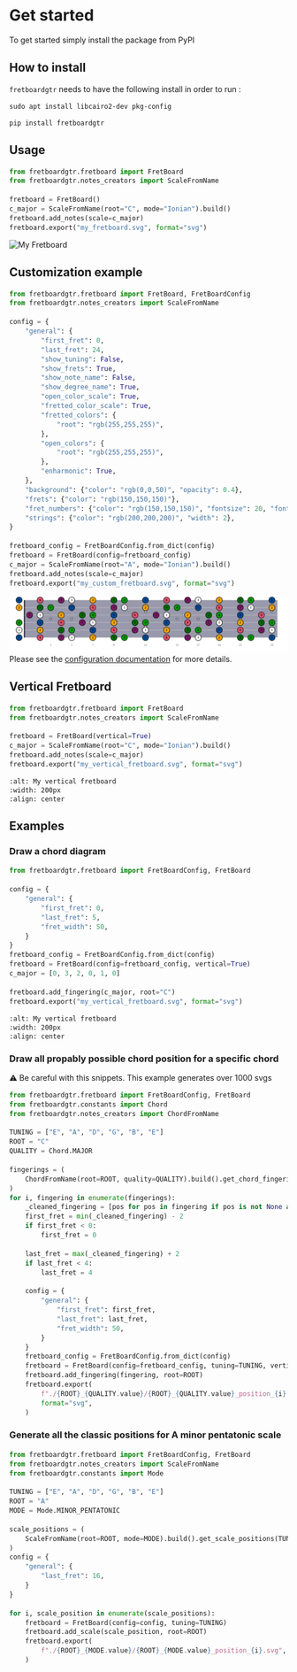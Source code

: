 # Get started

To get started simply install the package from PyPI

## How to install

`fretboardgtr` needs to have the following install in order to run :

```shell
sudo apt install libcairo2-dev pkg-config
```

```shell
pip install fretboardgtr
```

## Usage

```python
from fretboardgtr.fretboard import FretBoard
from fretboardgtr.notes_creators import ScaleFromName

fretboard = FretBoard()
c_major = ScaleFromName(root="C", mode="Ionian").build()
fretboard.add_notes(scale=c_major)
fretboard.export("my_fretboard.svg", format="svg")
```

![My Fretboard](../assets/my_fretboard.svg)
## Customization example

```python
from fretboardgtr.fretboard import FretBoard, FretBoardConfig
from fretboardgtr.notes_creators import ScaleFromName

config = {
    "general": {
        "first_fret": 0,
        "last_fret": 24,
        "show_tuning": False,
        "show_frets": True,
        "show_note_name": False,
        "show_degree_name": True,
        "open_color_scale": True,
        "fretted_color_scale": True,
        "fretted_colors": {
            "root": "rgb(255,255,255)",
        },
        "open_colors": {
            "root": "rgb(255,255,255)",
        },
        "enharmonic": True,
    },
    "background": {"color": "rgb(0,0,50)", "opacity": 0.4},
    "frets": {"color": "rgb(150,150,150)"},
    "fret_numbers": {"color": "rgb(150,150,150)", "fontsize": 20, "fontweight": "bold"},
    "strings": {"color": "rgb(200,200,200)", "width": 2},
}

fretboard_config = FretBoardConfig.from_dict(config)
fretboard = FretBoard(config=fretboard_config)
c_major = ScaleFromName(root="A", mode="Ionian").build()
fretboard.add_notes(scale=c_major)
fretboard.export("my_custom_fretboard.svg", format="svg")
```


![My custom Fretboard](../assets/my_custom_fretboard.svg)
Please see the [configuration documentation](./configuration.md) for more details.


## Vertical Fretboard
```python
from fretboardgtr.fretboard import FretBoard
from fretboardgtr.notes_creators import ScaleFromName

fretboard = FretBoard(vertical=True)
c_major = ScaleFromName(root="C", mode="Ionian").build()
fretboard.add_notes(scale=c_major)
fretboard.export("my_vertical_fretboard.svg", format="svg")
```

```{image} ../assets/my_vertical_fretboard.svg
:alt: My vertical fretboard
:width: 200px
:align: center
```
## Examples

### Draw a chord diagram

```python
from fretboardgtr.fretboard import FretBoardConfig, FretBoard

config = {
    "general": {
        "first_fret": 0,
        "last_fret": 5,
        "fret_width": 50,
    }
}
fretboard_config = FretBoardConfig.from_dict(config)
fretboard = FretBoard(config=fretboard_config, vertical=True)
c_major = [0, 3, 2, 0, 1, 0]

fretboard.add_fingering(c_major, root="C")
fretboard.export("my_vertical_fretboard.svg", format="svg")
```

```{image} ../assets/c_major_chord.svg
:alt: My vertical fretboard
:width: 200px
:align: center
```

### Draw all propably possible chord position for a specific chord

⚠️ Be careful with this snippets. This example generates over 1000 svgs
```python
from fretboardgtr.fretboard import FretBoardConfig, FretBoard
from fretboardgtr.constants import Chord
from fretboardgtr.notes_creators import ChordFromName

TUNING = ["E", "A", "D", "G", "B", "E"]
ROOT = "C"
QUALITY = Chord.MAJOR

fingerings = (
    ChordFromName(root=ROOT, quality=QUALITY).build().get_chord_fingerings(TUNING)
)
for i, fingering in enumerate(fingerings):
    _cleaned_fingering = [pos for pos in fingering if pos is not None and pos != 0]
    first_fret = min(_cleaned_fingering) - 2
    if first_fret < 0:
        first_fret = 0

    last_fret = max(_cleaned_fingering) + 2
    if last_fret < 4:
        last_fret = 4

    config = {
        "general": {
            "first_fret": first_fret,
            "last_fret": last_fret,
            "fret_width": 50,
        }
    }
    fretboard_config = FretBoardConfig.from_dict(config)
    fretboard = FretBoard(config=fretboard_config, tuning=TUNING, vertical=True)
    fretboard.add_fingering(fingering, root=ROOT)
    fretboard.export(
        f"./{ROOT}_{QUALITY.value}/{ROOT}_{QUALITY.value}_position_{i}.svg",
        format="svg",
    )


```

### Generate all the classic positions for A minor pentatonic scale

```python
from fretboardgtr.fretboard import FretBoardConfig, FretBoard
from fretboardgtr.notes_creators import ScaleFromName
from fretboardgtr.constants import Mode

TUNING = ["E", "A", "D", "G", "B", "E"]
ROOT = "A"
MODE = Mode.MINOR_PENTATONIC

scale_positions = (
    ScaleFromName(root=ROOT, mode=MODE).build().get_scale_positions(TUNING, max_spacing=4)
)
config = {
    "general": {
        "last_fret": 16,
    }
}

for i, scale_position in enumerate(scale_positions):
    fretboard = FretBoard(config=config, tuning=TUNING)
    fretboard.add_scale(scale_position, root=ROOT)
    fretboard.export(
        f"./{ROOT}_{MODE.value}/{ROOT}_{MODE.value}_position_{i}.svg", format="svg"
    )
```
